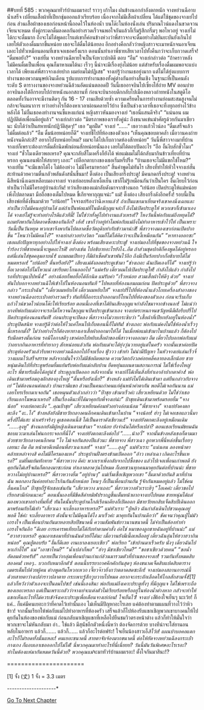 ##บทที่ 585 : พวกคุณมาทัวร์บ้านผมเรอะ!
ราวๆ เก้าโมง
ฝนข้างนอกกำลังตกหนัก
จางหย่วนฉีอาบน้ำเสร็จ เปลี่ยนเสื้อผ้าที่เปียกชุ่มออกแล้วเรียบร้อย เนื่องจากไม่มีเสื้อผ้าเปลี่ยน ได้แต่ใช้ชุดของจางเย่ไปก่อน ส่วนเสื้อผ้าของเธอก่อนหน้านี้ถอดไว้ในห้องน้ำ
บนโต๊ะในห้องนั่งเล่น ปริมาณไวน์แดงในขวดจวนเจียนจะหมด ทั้งคู่กระดกดื่มลงคอกันอย่างรวดเร็วจนพอใจกันแล้วก็เริ่มรู้สึกกรึ่มๆ พอไหวอยู่ จางเย่ไม่ได้กะจะดื่มมาก ถึงจะไม่ได้พูดอะไรแต่เขาก็ค่อนข้างห่วงว่าพี่สาวจางจะดื่มอย่างไม่บันยะบันยังเกินไป เลยให้ตัวเองดื่มมากขึ้นหน่อย เธอจะได้ดื่มได้น้อยลง อีกอย่างคือกลัวว่าหญิงสาวจะเมาหนักจนอาเจียนเลอะไปทั่วเหมือนตอนที่เขาเจอเธอครั้งแรก ตอนนั้นทำเอาพี่ชายเสียเวลาไปทั้งคืนกว่าจะเก็บกวาดเสร็จ!
“ดื่มพอยัง?” จางเย่ยิ้ม
จางหย่วนฉีหายใจเป็นจังหวะปกติดี ตอบ “อืม”
จางเย่กล่าวต่อ “ถ้าคราวหลังไม่มีคนดื่มเป็นเพื่อน คุณก็มาหาผมได้นะ เร็วๆ นี้น่าจะมีเรื่องยุ่งไม่น้อย แต่สำหรับเรื่องดื่มผมพอจะแบ่งเวลาได้ เพียงแค่พี่สาวจางเอ่ยปาก ผมย่อมไม่ปฏิเสธ”
จางเย่รู้ว่างานเธอยุ่งมาก แต่ไม่ได้ยุ่งแบบการทำงานของพวกมนุษย์เงินเดือน รูปแบบการทำงานของทั้งคู่ต่างกันอย่างสิ้นเชิง ในฐานะที่เป็นคนดังระดับ S ตารางงานของจางหย่วนฉีล้วนอัดแน่นตลอดปี วันนี้เธออาจบินไปเซี่ยงไฮ้ถ่าย MV ตอนบ่ายอาจบินลงใต้อีกรอบไปถ่ายหนังนอกสถานที่ ก่อนจะบินรอบดึกกลับไปเมืองหลวงถ่ายหนังในสตูดิโอ ตลอดทั้งวันอาจจะมีงานติดๆ กัน 16 - 17 งานเสียด้วยซ้ำ ความเครียดในการทำงานย่อมสะสมสูงจนไม่กล้าจะจินตนาการ ทว่าอย่างไรก็ต้องหาเวลาผ่อนคลายไว้บ้าง ซึ่งเป็นช่วงเวลาที่เธอจะทิ้งทุกอย่างไว้ข้างหลังได้ ไม่งั้นเธอคงทำงานจนซี้แหงแก๋แน่
หญิงสาวหันมองจางเย่ “เธอนี่แสนดีจริง”
“แน่นอน ผมปฏิบัติต่อเพื่อนดีอยู่แล้ว” จางเย่กล่าวต่อ “มิตรภาพของเราทั้งคู่น่ะ ถึงขนาดเข่นฆ่าศัตรูด้วยกันมาเชียวนะ นับได้ว่าเป็นสหายนักปฏิวัติสุดๆ!”
เธอ “มุกฝืด”
จางเย่ “......”
เธอวางแก้วไวน์ลง “ดื่มเสร็จแล้ว ไม่ดื่มต่อแล้ว”
“อืม ดื่มน้อยหน่อยก็ดี” จางเย่ชี้ไปที่ห้องของตัวเอง “เห็นคุณขอบตาคล้ำ เมื่อวานคงถ่ายหนังจนดึกล่ะสิ? อยากไปงีบหน่อยไหม? ผมจะได้ไปเก็บกวาดห้องสักหน่อย”
วันนี้พี่สาวจางมาที่บ้านจางเย่ก็เพราะต้องการดื่มสักนิดพักผ่อนสักหน่อยนั่นเอง เลยไม่ได้ตอบปัดอะไร “อือ งั้นงีบสักชั่วโมง”
จางเย่ “ชั่วโมงเดียวพอเหรอ? คุณจะกลับสี่โมงครึ่งก็ยังได้ พ่อแม่ผมไม่ได้กลับมากินข้าวเที่ยงที่บ้านหรอก คุณนอนพักให้สบายๆ เถอะ”
เปลือกตาบางของเธอเริ่มหรี่ปรือ “บ้านเธอจะไม่มีแขกใช่ไหม?”
จางเย่ยิ้ม “จะมีแขกได้ไง ไม่ต้องห่วง ไม่มีใครมาหรอก”
สิ้นคำพูดไม่ทันไร เสียงที่ทำให้หัวใจจางเย่สั่นสะท้านด้วยความตื่นกลัวพลันดังสนั่นขึ้นมา!
ติ๊งต่อง
เป็นเสียงกริ่งประตู!
มีคนกดกริ่งประตู!
จางหย่วนฉีสีหน้านิ่งเฉยเหลือบมองจางเย่ จางเย่ลอบหลั่งเหงื่อเย็น เขาก็ไม่รู้เหมือนกันว่าเป็นใคร งั้นเงียบไว้ก่อน ทำเป็นว่าไม่มีใครอยู่บ้านล่ะกัน!
ทว่าเสียงของแม่กลับดังมาจากข้างนอก “เย่น้อย เปิดประตูให้แม่หน่อย เพิ่งไปตลาดมา มือถือของเต็มไปหมด ขี้เกียจหากุญแจน่ะ”
แม่!
ติ๊งต่อง เสียงกริ่งดังอีกครั้ง!
รอบนี้เป็นเสียงพ่อที่ดังขึ้นมาด้วย “เย่น้อย!”
ใจจางเย่ร้องว่าฉิ*หายแล้ว! ถ้าเป็นแขกมาเยี่ยมจริงเขาคงนิ่งเฉยและทำเป็นว่าไม่มีคนอยู่บ้านได้ แต่ถ้าเป็นพ่อแม่ที่ในมือมีกุญแจล่ะก็ ถึงไม่เปิดประตูให้ พวกเขาก็เข้ามาเองได้ จางเย่ไม่รู้จะทำอย่างไรดีแล้วทีนี้!
ไม่ใช่ว่าทั้งคู่ไปทำงานแล้วเหรอ!? ไหงวันนี้พ่อกับแม่ถึงหยุดได้? แถมยังพากันไปตลาดซื้อของกันอีก? เฮ้อ! เขาก็ว่าอยู่ทำไมพ่อกับแม่ถึงไม่ทำอาหารเช้าไว้ให้ เป็นเพราะวันนี้เป็นวันหยุด พวกเขาจึงพากันไปตลาดซื้อวัตถุดิบทำกับข้าวมาน่ะสิ!
พี่สาวจางมองเขาก่อนเปิดปากขึ้น “ไหนว่าไม่มีคนไง?”
จางเย่กล่าวอย่างวิตก “ผมก็ไม่ได้คิดว่าจะเป็นงี้เหมือนกัน”
“หาทางออกซะ” เธอผลักปัญหาทุกอย่างไปให้จางเย่
ติ๊งต่อง
พร้อมเสียงเคาะประตู!
จางเย่มองไปที่ชุดของจางหย่วนฉี ใจร่ำร้องว่าพี่ชายคนนี้จะพูดอะไรดี! อย่างเช่น ไปอธิบายอะไรยังไง..อืม ถ้าส่วมชุดปกติก็คงพูดได้อยู่หรอก แต่นี่เล่นใส่ชุดคลุมอาบน้ำ! แถมผมเปียกๆ ก็มีผ้าเช็ดตัวเขาพันไว้อีก ถึงมีเป็นร้อยปากก็อธิบายได้ไม่หมดหรอก!
“เย่น้อย? ตื่นหรือยัง?” เสียงแม่ดังลอดประตูเข้ามา “ช่างเถอะ ฉันเปิดเองก็ได้”
จางเย่รู้ว่ายื้อเวลาต่อไปไม่ไหวแน่ เขารีบตะโกนออกไป “แม่ครับ เดี๋ยวผมไปเปิดประตูให้! กำลังไปแล้ว กำลังไป รอที่ประตูแป๊ปหนึ่ง!” อย่างน้อยก็พอยื้อได้อีกนิด
แม่รับคำ “เร็วหน่อย สวมเสื้อผ้าให้ดีๆ ด้วย”
จางเย่หันไปบอกจางหย่วนฉีให้เข้าไปในห้องนอนทันที “ไปหลบที่ห้องนอนผมก่อน ปิดประตูด้วย”
พี่สาวจางกล่าว “กระเป๋าฉัน”
“เดี๋ยวผมหยิบให้ เดี๋ยวผมหยิบให้” จางเย่ปรี่ไปที่ห้องน้ำแล้วโกยเครื่องสำอางของจางหย่วนฉีลงกระเป๋าอย่างรวดเร็ว ทันทีที่ถือกระเป๋าออกมาก็โยนไปที่ห้องของตัวเอง ก่อนจะรีบเก็บแก้วไวน์ขวดไวน์บนโต๊ะให้เรียบร้อย ตอนนี้เองที่เขาได้ยินเสียงกุญแจกำลังไขมาจากข้างนอก! ไม่แน่ว่าบางทีพ่อกับแม่อาจจะรอไม่ไหวจนไขกุญแจเปิดประตูเข้ามาเอง จางเย่ตระหนกจนขวัญหนีดีฝ่อรีบปรี่ไปปิดประตูห้องนอนทันที!
ก่อนประตูจะปิดลง พี่สาวจางไม่วายกระซิบว่า “เสื้อผ้าที่เปียกยังอยู่ในห้องน้ำ”
ประตูปิดสนิท
จางเย่รู้ดีว่าต่อให้ไวแค่ไหนไปเก็บตอนนี้ก็ไม่ทัน! ช่างเถอะ พ่อกับแม่คงไม่ใช้ห้องน้ำเร็วๆ นี้เหรอกมั้ง? ไม่ว่าอย่างไรก็ต้องหาทางเอาเสื้อผ้าออกมาให้ได้ ในเมื่อพ่อแม่เข้ามาในบ้านแล้ว ก็ต้องไปรับมือตรงนั้นก่อน รอมีโอกาสดีๆ เขาค่อยไปหยิบเสื้อผ้าของพี่สาวจางออกมา อืม เดี๋ยวไปบอกพ่อกับแม่ว่าอยากกินอาหารที่ทำยากๆ สักหน่อยแล้วกัน พ่อกับแม่จะได้ยุ่งวุ่นวายอยู่แต่ในครัว จากนั้นเขาค่อยปิดประตูห้องครัวแล้วรีบพาจางหย่วนฉีออกไปก็จบเรื่อง
ฟู้ววว
เข้าท่า ไม่น่ามีปัญหา
ในหัวจางเย่แล่นเร็วจี๋วางแผนไว้เสร็จสรรพ หลังจากมั่นใจว่าไม่มีข้อผิดพลาด ความวิตกกังวลค่อยคลี่คลายลงเล็กน้อย ชายหนุ่มเดินไปที่ประตูพร้อมยิ้มแย้มรับพ่อกับแม่กลับบ้าน
ยืดหยุ่นแผนตามสถานการณ์ ไม่ใช่เรื่องใหญ่อะไร พี่ชายรับมือได้อยู่น่า!
ประตุถูกเปิดออก
หลังจากนั้น จางเย่ก็ได้เห็นสิ่งที่ทำเอาอ้าปากตาค้าง!
พ่อเดินเข้ามาพร้อมถุงผักสองถุงใหญ่ “ตื่นหรือยังเนี่ย?”
ข้างหลัง แม่ยังไม่ได้เดินเข้ามา แต่ยืนกล่าวกับจางเย่ “ไม่ต้องนอนต่อแล้ว บ้านเรามีแขก ล้วนเป็นคนเก่าคนแก่คุ้นหน้าค่าตากัน พอดีไม่เจอกันนาน แม่เลยโทรเรียกมาเจอกัน” เธอหมุนตัวแล้วกล่าวว่า “ป้าชุย เข้ามาเร็วค่ะ เสี่ยวเหยียนด้วย ไม่ใช่ว่าเธอเรียนเอกโฆษณาเหรอ? เป็นเรื่องดีนะที่ได้มาคุยกับพี่จางเย่น่ะ”
ป้าชุยเดินเข้ามาพร้อมรอยยิ้ม “จางน้อย”
จางเย่ตกตะลึง “..คุณป้าชุย”
เสี่ยวเหยียนค้อมหัวอย่างอ่อนน้อม “พี่ชายจาง”
จางเย่ยังคงตกตะลึง “งะ..ไง”
ข้างหลังยังมีชายวัยกลางคนอีกคนเดินเข้ามาในบ้าน “จางน้อย! ฮ่าๆ ไม่เจอเธอแถวนี้มาครึ่งปีได้แฮะ น่าเศร้าจริงๆ ดูเธอตอนนี้สิ ได้เป็นดาราดังเชียวนะ!”
จางเย่ยังตกตะลึงอยู่เหมือนเดิม “......ลุงหู”
ข้างนอกยังมีผู้หญิงเดินตามเข้ามา “จางน้อย ยังจำฉันได้หรือเปล่า? ตอนเธอเรียนมัธยมฉันชอบแวะมาเล่นไพ่นกกระจอกที่นี่ไง”
จางเย่ยังตกตะลึงต่อไป “......น้าอวี๋”
จากนั้นข้างหลังเธอก็ตามมาด้วยชายวัยกลางคนอีกคน “ไง ไม่เจอกันสองปีแล้วนะ พี่ชายจาง พี่สาวเฉา ลูกพวกพี่นี่หล่อขึ้นเรื่อยๆ เลยนะ อืม อืม หน้าตาดีเหมือนพี่สาวเฉาเลย!”
จางเย่ “......ลุงอู๋”
แม่หัวเราะ “แน่นอน ลองหน้าตาคล้ายเหล่าจางสิ คงไม่มีใครมองแหง”
ประตูบ้านฝั่งตรงข้ามเปิดออก “อ้าว เหล่าเฉา เกิดอะไรขึ้นเหรอ?”
แม่ยิ้มแย้มทักทาย “พี่สาวหวาง ดีค่ะ พวกเราเพิ่งกลับจากไปซื้อของ แล้วไปเจอเพื่อนเก่าพอดี ยังคุยกันไม่เสร็จฝนก็ตกลงมาซะก่อน ทำเอาตลาดวุ่นไปหมด ก็เลยชวนทุกคนมาคุยกันต่อที่บ้านน่ะ พี่ชายหวางไม่อยู่บ้านเหรอ?”
พี่สาวหวางยิ้ม “อยู่บ้านๆ”
แม่เริ่มเชื้อเชิญพวกเขา “งั้นมาด้วยกันสิ มาที่บ้านฉัน พอกลางวันค่อยทำอะไรกินกันสักหน่อย ไหนๆ ก็เป็นเพื่อนบ้านกัน รู้จักกันหมดอยู่แล้ว ไม่ใช่คนอื่นคนไกล”
ป้าชุยก็รู้จักเธอเช่นกัน “เสี่ยวหวาง มาเถอะ”
พี่สาวหวางหัวเราะฮิๆ “โอเคค่ะ เดี๋ยวขอไปเรียกสามีก่อนนะคะ”
ตอนนั้นเองที่มีขีดสีดำทมิฬปรากฏขึ้นเต็มหน้าผากจางเย่ไปหมด ชายหนุ่มได้แต่มองพวกเขาอย่างทึ่มทื่อ!
ทันใดนั้นประตูบ้านใกล้เรือนเคียงก็เปิดออก มีชายวัยหกสิบเจ็ดสิบปีเดินออกมาพร้อมกับไม้เท้า “เสี่ยวเฉา จะเลี้ยงอาหารเหรอ?”
แม่หัวเราะ “ปู่หลิว ฉันกำลังเดินไปชวนคุณอยู่พอดี ใช่ค่ะ จะเลี้ยงอาหาร ดังนั้นจะไม่มีคุณได้ไง มาเร็วค่ะ มาคุยกันในบ้านดีกว่า”
ชัดเจนว่าคุณปู่ไม่มัวเกรงใจ เป็นเพื่อนบ้านกันมาหลายสิบปีขนาดนี้ ความสัมพันธ์ยาวนานขนาดนี้ ไม่จำเป็นต้องทำท่าเกรงใจกันอีก “ดีเลย การเคารพเทียบไม่ได้กับทำตามคำสั่ง อ่อใช่ หมาของลูกชายฉันอยู่ที่บ้านน่ะ”
แม่ “ฮวาฮวาเหรอ? คุณเอาเธอมาที่บ้านฉันด้วยก็ได้นะ เมื่อวานยังมีเนื้อเหลืออยู่ เดี๋ยวฉันอุ่นให้ฮวาฮวากินหน่อย”
คุณปู่ตอบรับ “งั้นก็ดีเลย งานเบาลงเยอะเชียว”
พ่อเรียก “เข้าบ้านมาเร็วครับ นั่งๆ เดี๋ยวฉันไปหาเก้าอี้ให้”
แม่ “เอาชาไหม?”
“น้ำเปล่าก็พอ”
“ฮ่าๆ มีชาเชียวไหม?”
“ขอชาเชียวด้วยคน”
“ขอน้ำอัดลมด้วยครับ!”
กลายเป็นว่ากลุ่มเพื่อนบ้านเก่าแก่ล้วนมารวมตัวที่บ้านของจางเย่!
รวมกันทั้งหมดสิบสองคน!
เหอๆ.. บวกกับหมาอีกตัว!
ตอนนี้บรรยากาศคึกคักกันสุดๆ ห้องขนาดเจ็ดสิบแปดสิบตารางเมตรเต็มไปด้วยผู้คน ต่างพูดกันโหวกเหวก เจี๊ยวจ๊าวยิ่งกว่าตลาดสดซะอีก!
จางเย่มองสถานการณ์นี้ด้วยสายตาว่างเปล่าราวปลาตาย กระเพาะรู้สึกวูบวาบไปหมด อยากจะกระอักเลือดให้ไกลสักสามจั้ง![1] แล้วก็หวังว่าตัวเองจะเป็นลมไปซะ! เช่นนี้เองสินะ พ่อกับแม่ถึงเคาะประตูทั้งๆ ที่มีกุญแจ ไม่ใช่เพราะถือของเยอะหรอก แต่เป็นเพราะกลัวว่าจางเย่จะแต่งตัวไม่เรียบร้อยหรืออยู่ในห้องน้ำต่างหาก กลัวจะทำให้แขกเห็นอะไรที่ไม่ควรเข้าจึงเคาะประตูเพื่อเตือนจางเย่ก่อน!
ใจเย็นไว้!
จางเย่ เอ็*ต้องใจเย็นๆ นะเว้ย!
ก็แค่.. ก็แค่มีคนเยอะกว่าที่คาดไว้เท่านั้นเอง ไม่เห็นมีปัญหาอะไรเลย แค่ต้องทำตามแผนที่วางไว้ว่าหิวข้าว! จากนั้นเรียกให้พ่อกับแม่ไปทำอาหารที่ห้องครัว เสร็จแล้วก็ไปห้องรับแขกเชิญพวกเขาบางคนให้ไปคุยกันในห้องของพ่อกับแม่ ก่อนกลับมาเชิญแขกที่เหลือไปยืนชมวิวตรงหน้าต่าง แล้วก็ทำให้มั่นใจว่าพวกเขาจะไม่หันกลับมา อ่า.. ใช่แล้ว มีสุนัขอีกตัวหนึ่งนี่หว่า ต้องจัดการด้วย บางทีน่าจะใส่ยานอนหลับในอาหาร แล้วก็....... แล้วก็......
แล้วก็อะไรต่อฟร่ะ!
ใจเย็นน้องสาวเอ็*สิโว้ย!
แผนบ้าบอคอแตกอะไรก็ไม่รอดทั้งนั้นแหละ!
คนเยอะขนาดนี้ สายตาจับจ้องมากขนาดนี้ ต่อให้ยัดจางหย่วนฉีลงกระเป๋ากางเกง ก็แอบเอาเธอออกไปไม่ได้!
นี่พวกคุณมาทำอะไรที่นี่เนี่ยยย?
วันนี้มันวันพิเศษอะไรเรอะ? ทำไมต้องแห่มากันหมดวันนี้ด้วย?
พวกคุณแม่*จะมาทัวร์บ้านผมเรอะ! ตั้งใจกันมาสินะ!?


======================


[1] จั้ง (丈) 1 จั้ง = 3.3 เมตร


*-*-*-*-*-*-*-*-*-*-*-*-*-*-*-*-*-*-*-*-*






[Go To Next Chapter]( ./86.md)